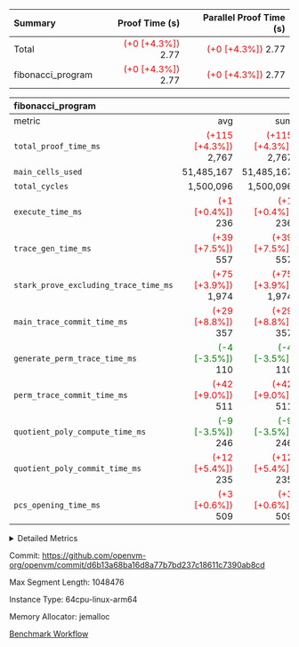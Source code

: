 | Summary | Proof Time (s) | Parallel Proof Time (s) |
|:---|---:|---:|
| Total | <span style='color: red'>(+0 [+4.3%])</span> 2.77 | <span style='color: red'>(+0 [+4.3%])</span> 2.77 |
| fibonacci_program | <span style='color: red'>(+0 [+4.3%])</span> 2.77 | <span style='color: red'>(+0 [+4.3%])</span> 2.77 |


| fibonacci_program |||||
|:---|---:|---:|---:|---:|
|metric|avg|sum|max|min|
| `total_proof_time_ms ` | <span style='color: red'>(+115 [+4.3%])</span> 2,767 | <span style='color: red'>(+115 [+4.3%])</span> 2,767 | <span style='color: red'>(+115 [+4.3%])</span> 2,767 | <span style='color: red'>(+115 [+4.3%])</span> 2,767 |
| `main_cells_used     ` |  51,485,167 |  51,485,167 |  51,485,167 |  51,485,167 |
| `total_cycles        ` |  1,500,096 |  1,500,096 |  1,500,096 |  1,500,096 |
| `execute_time_ms     ` | <span style='color: red'>(+1 [+0.4%])</span> 236 | <span style='color: red'>(+1 [+0.4%])</span> 236 | <span style='color: red'>(+1 [+0.4%])</span> 236 | <span style='color: red'>(+1 [+0.4%])</span> 236 |
| `trace_gen_time_ms   ` | <span style='color: red'>(+39 [+7.5%])</span> 557 | <span style='color: red'>(+39 [+7.5%])</span> 557 | <span style='color: red'>(+39 [+7.5%])</span> 557 | <span style='color: red'>(+39 [+7.5%])</span> 557 |
| `stark_prove_excluding_trace_time_ms` | <span style='color: red'>(+75 [+3.9%])</span> 1,974 | <span style='color: red'>(+75 [+3.9%])</span> 1,974 | <span style='color: red'>(+75 [+3.9%])</span> 1,974 | <span style='color: red'>(+75 [+3.9%])</span> 1,974 |
| `main_trace_commit_time_ms` | <span style='color: red'>(+29 [+8.8%])</span> 357 | <span style='color: red'>(+29 [+8.8%])</span> 357 | <span style='color: red'>(+29 [+8.8%])</span> 357 | <span style='color: red'>(+29 [+8.8%])</span> 357 |
| `generate_perm_trace_time_ms` | <span style='color: green'>(-4 [-3.5%])</span> 110 | <span style='color: green'>(-4 [-3.5%])</span> 110 | <span style='color: green'>(-4 [-3.5%])</span> 110 | <span style='color: green'>(-4 [-3.5%])</span> 110 |
| `perm_trace_commit_time_ms` | <span style='color: red'>(+42 [+9.0%])</span> 511 | <span style='color: red'>(+42 [+9.0%])</span> 511 | <span style='color: red'>(+42 [+9.0%])</span> 511 | <span style='color: red'>(+42 [+9.0%])</span> 511 |
| `quotient_poly_compute_time_ms` | <span style='color: green'>(-9 [-3.5%])</span> 246 | <span style='color: green'>(-9 [-3.5%])</span> 246 | <span style='color: green'>(-9 [-3.5%])</span> 246 | <span style='color: green'>(-9 [-3.5%])</span> 246 |
| `quotient_poly_commit_time_ms` | <span style='color: red'>(+12 [+5.4%])</span> 235 | <span style='color: red'>(+12 [+5.4%])</span> 235 | <span style='color: red'>(+12 [+5.4%])</span> 235 | <span style='color: red'>(+12 [+5.4%])</span> 235 |
| `pcs_opening_time_ms ` | <span style='color: red'>(+3 [+0.6%])</span> 509 | <span style='color: red'>(+3 [+0.6%])</span> 509 | <span style='color: red'>(+3 [+0.6%])</span> 509 | <span style='color: red'>(+3 [+0.6%])</span> 509 |



<details>
<summary>Detailed Metrics</summary>

| group | num_segments | keygen_time_ms | commit_exe_time_ms |
| --- | --- | --- | --- |
| fibonacci_program | 1 | 240 | 4 | 

| group | air_name | quotient_deg | interactions | constraints |
| --- | --- | --- | --- | --- |
| fibonacci_program | AccessAdapterAir<16> | 2 | 5 | 12 | 
| fibonacci_program | AccessAdapterAir<2> | 2 | 5 | 12 | 
| fibonacci_program | AccessAdapterAir<32> | 2 | 5 | 12 | 
| fibonacci_program | AccessAdapterAir<4> | 2 | 5 | 12 | 
| fibonacci_program | AccessAdapterAir<64> | 2 | 5 | 12 | 
| fibonacci_program | AccessAdapterAir<8> | 2 | 5 | 12 | 
| fibonacci_program | BitwiseOperationLookupAir<8> | 2 | 2 | 4 | 
| fibonacci_program | MemoryMerkleAir<8> | 2 | 4 | 39 | 
| fibonacci_program | PersistentBoundaryAir<8> | 2 | 3 | 6 | 
| fibonacci_program | PhantomAir | 2 | 3 | 5 | 
| fibonacci_program | Poseidon2PeripheryAir<BabyBearParameters>, 1> | 2 | 1 | 286 | 
| fibonacci_program | ProgramAir | 1 | 1 | 4 | 
| fibonacci_program | RangeTupleCheckerAir<2> | 1 | 1 | 4 | 
| fibonacci_program | Rv32HintStoreAir | 2 | 18 | 28 | 
| fibonacci_program | VariableRangeCheckerAir | 1 | 1 | 4 | 
| fibonacci_program | VmAirWrapper<Rv32BaseAluAdapterAir, BaseAluCoreAir<4, 8> | 2 | 20 | 37 | 
| fibonacci_program | VmAirWrapper<Rv32BaseAluAdapterAir, LessThanCoreAir<4, 8> | 2 | 18 | 40 | 
| fibonacci_program | VmAirWrapper<Rv32BaseAluAdapterAir, ShiftCoreAir<4, 8> | 2 | 24 | 91 | 
| fibonacci_program | VmAirWrapper<Rv32BranchAdapterAir, BranchEqualCoreAir<4> | 2 | 11 | 20 | 
| fibonacci_program | VmAirWrapper<Rv32BranchAdapterAir, BranchLessThanCoreAir<4, 8> | 2 | 13 | 35 | 
| fibonacci_program | VmAirWrapper<Rv32CondRdWriteAdapterAir, Rv32JalLuiCoreAir> | 2 | 10 | 18 | 
| fibonacci_program | VmAirWrapper<Rv32JalrAdapterAir, Rv32JalrCoreAir> | 2 | 16 | 20 | 
| fibonacci_program | VmAirWrapper<Rv32LoadStoreAdapterAir, LoadSignExtendCoreAir<4, 8> | 2 | 18 | 33 | 
| fibonacci_program | VmAirWrapper<Rv32LoadStoreAdapterAir, LoadStoreCoreAir<4> | 2 | 17 | 40 | 
| fibonacci_program | VmAirWrapper<Rv32MultAdapterAir, DivRemCoreAir<4, 8> | 2 | 25 | 84 | 
| fibonacci_program | VmAirWrapper<Rv32MultAdapterAir, MulHCoreAir<4, 8> | 2 | 24 | 31 | 
| fibonacci_program | VmAirWrapper<Rv32MultAdapterAir, MultiplicationCoreAir<4, 8> | 2 | 19 | 19 | 
| fibonacci_program | VmAirWrapper<Rv32RdWriteAdapterAir, Rv32AuipcCoreAir> | 2 | 12 | 14 | 
| fibonacci_program | VmConnectorAir | 2 | 5 | 10 | 

| group | air_name | segment | rows | prep_cols | perm_cols | main_cols | cells |
| --- | --- | --- | --- | --- | --- | --- | --- |
| fibonacci_program | AccessAdapterAir<8> | 0 | 32 |  | 16 | 17 | 1,056 | 
| fibonacci_program | BitwiseOperationLookupAir<8> | 0 | 65,536 | 3 | 8 | 2 | 655,360 | 
| fibonacci_program | MemoryMerkleAir<8> | 0 | 256 |  | 16 | 32 | 12,288 | 
| fibonacci_program | PersistentBoundaryAir<8> | 0 | 32 |  | 12 | 20 | 1,024 | 
| fibonacci_program | PhantomAir | 0 | 1 |  | 12 | 6 | 18 | 
| fibonacci_program | Poseidon2PeripheryAir<BabyBearParameters>, 1> | 0 | 256 |  | 8 | 300 | 78,848 | 
| fibonacci_program | ProgramAir | 0 | 4,096 |  | 8 | 10 | 73,728 | 
| fibonacci_program | RangeTupleCheckerAir<2> | 0 | 524,288 | 2 | 8 | 1 | 4,718,592 | 
| fibonacci_program | Rv32HintStoreAir | 0 | 4 |  | 44 | 32 | 304 | 
| fibonacci_program | VariableRangeCheckerAir | 0 | 262,144 | 2 | 8 | 1 | 2,359,296 | 
| fibonacci_program | VmAirWrapper<Rv32BaseAluAdapterAir, BaseAluCoreAir<4, 8> | 0 | 1,048,576 |  | 52 | 36 | 92,274,688 | 
| fibonacci_program | VmAirWrapper<Rv32BaseAluAdapterAir, LessThanCoreAir<4, 8> | 0 | 524,288 |  | 40 | 37 | 40,370,176 | 
| fibonacci_program | VmAirWrapper<Rv32BranchAdapterAir, BranchEqualCoreAir<4> | 0 | 262,144 |  | 28 | 26 | 14,155,776 | 
| fibonacci_program | VmAirWrapper<Rv32BranchAdapterAir, BranchLessThanCoreAir<4, 8> | 0 | 8 |  | 32 | 32 | 512 | 
| fibonacci_program | VmAirWrapper<Rv32CondRdWriteAdapterAir, Rv32JalLuiCoreAir> | 0 | 131,072 |  | 28 | 18 | 6,029,312 | 
| fibonacci_program | VmAirWrapper<Rv32JalrAdapterAir, Rv32JalrCoreAir> | 0 | 16 |  | 36 | 28 | 1,024 | 
| fibonacci_program | VmAirWrapper<Rv32LoadStoreAdapterAir, LoadStoreCoreAir<4> | 0 | 16 |  | 52 | 41 | 1,488 | 
| fibonacci_program | VmAirWrapper<Rv32RdWriteAdapterAir, Rv32AuipcCoreAir> | 0 | 8 |  | 28 | 20 | 384 | 
| fibonacci_program | VmConnectorAir | 0 | 2 | 1 | 16 | 5 | 42 | 

| group | segment | trace_gen_time_ms | total_proof_time_ms | total_cycles | total_cells | stark_prove_excluding_trace_time_ms | quotient_poly_compute_time_ms | quotient_poly_commit_time_ms | perm_trace_commit_time_ms | pcs_opening_time_ms | main_trace_commit_time_ms | main_cells_used | generate_perm_trace_time_ms | execute_time_ms |
| --- | --- | --- | --- | --- | --- | --- | --- | --- | --- | --- | --- | --- | --- | --- |
| fibonacci_program | 0 | 557 | 2,767 | 1,500,096 | 160,733,916 | 1,974 | 246 | 235 | 511 | 509 | 357 | 51,485,167 | 110 | 236 | 

| group | segment | trace_height_constraint | weighted_sum | threshold |
| --- | --- | --- | --- | --- |
| fibonacci_program | 0 | 0 | 3,932,270 | 2,013,265,921 | 
| fibonacci_program | 0 | 1 | 10,748,264 | 2,013,265,921 | 
| fibonacci_program | 0 | 2 | 1,966,135 | 2,013,265,921 | 
| fibonacci_program | 0 | 3 | 10,748,300 | 2,013,265,921 | 
| fibonacci_program | 0 | 4 | 800 | 2,013,265,921 | 
| fibonacci_program | 0 | 5 | 288 | 2,013,265,921 | 
| fibonacci_program | 0 | 6 | 7,209,044 | 2,013,265,921 | 
| fibonacci_program | 0 | 7 |  | 2,013,265,921 | 
| fibonacci_program | 0 | 8 | 35,526,957 | 2,013,265,921 | 

</details>


Commit: https://github.com/openvm-org/openvm/commit/d6b13a68ba16d8a77b7bd237c18611c7390ab8cd

Max Segment Length: 1048476

Instance Type: 64cpu-linux-arm64

Memory Allocator: jemalloc

[Benchmark Workflow](https://github.com/openvm-org/openvm/actions/runs/13865127999)
